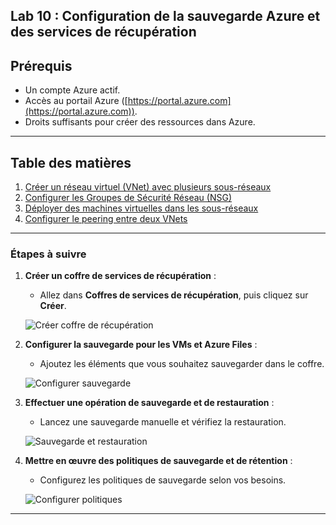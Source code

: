 
## Lab 10 : Configuration de la sauvegarde Azure et des services de récupération

## Prérequis

- Un compte Azure actif.
- Accès au portail Azure ([https://portal.azure.com](https://portal.azure.com)).
- Droits suffisants pour créer des ressources dans Azure.

---

## Table des matières

1. [Créer un réseau virtuel (VNet) avec plusieurs sous-réseaux](#etape-1-créer-un-réseau-virtuel-vnet-avec-plusieurs-sous-réseaux)
2. [Configurer les Groupes de Sécurité Réseau (NSG)](#etape-2-configurer-les-groupes-de-sécurité-réseau-nsg)
3. [Déployer des machines virtuelles dans les sous-réseaux](#etape-3-déployer-des-machines-virtuelles-dans-les-sous-réseaux)
4. [Configurer le peering entre deux VNets](#etape-4-configurer-le-peering-entre-deux-vnets)

---


### Étapes à suivre

1. **Créer un coffre de services de récupération** :
   - Allez dans **Coffres de services de récupération**, puis cliquez sur **Créer**.

   ![Créer coffre de récupération](images/creer-coffre-recuperation.png)

2. **Configurer la sauvegarde pour les VMs et Azure Files** :
   - Ajoutez les éléments que vous souhaitez sauvegarder dans le coffre.

   ![Configurer sauvegarde](images/configurer-sauvegarde.png)

3. **Effectuer une opération de sauvegarde et de restauration** :
   - Lancez une sauvegarde manuelle et vérifiez la restauration.

   ![Sauvegarde et restauration](images/sauvegarde-restauration.png)

4. **Mettre en œuvre des politiques de sauvegarde et de rétention** :
   - Configurez les politiques de sauvegarde selon vos besoins.

   ![Configurer politiques](images/configurer-politiques-sauvegarde.png)

---